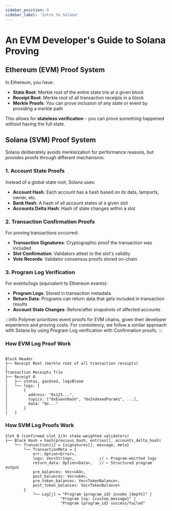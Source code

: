 ```yaml
---
sidebar_position: 0
sidebar_label: 'Intro to Solana'
---
```


# An EVM Developer's Guide to Solana Proving

## Ethereum (EVM) Proof System

In Ethereum, you have:

- **State Root**: Merkle root of the entire state trie at a given block
- **Receipt Root**: Merkle root of all transaction receipts in a block
- **Merkle Proofs**: You can prove inclusion of any state or event by providing a merkle path

This allows for **stateless verification** - you can prove something happened without having the full state.

## Solana (SVM) Proof System

Solana deliberately avoids merkleization for performance reasons, but provides proofs through different mechanisms:

### 1. **Account State Proofs**

Instead of a global state root, Solana uses:

- **Account Hash**: Each account has a hash based on its data, lamports, owner, etc.
- **Bank Hash**: A hash of all account states at a given slot
- **Accounts Delta Hash**: Hash of state changes within a slot

### 2. **Transaction Confirmation Proofs**

For proving transactions occurred:

- **Transaction Signatures**: Cryptographic proof the transaction was included
- **Slot Confirmation**: Validators attest to the slot's validity
- **Vote Records**: Validator consensus proofs stored on-chain

### 3. **Program Log Verification**

For events/logs (equivalent to Ethereum events):

- **Program Logs**: Stored in transaction metadata
- **Return Data**: Programs can return data that gets included in transaction results
- **Account State Changes**: Before/after snapshots of affected accounts

:::info
Polymer prioritizes event proofs for EVM chains, given their developer experience and proving costs. For consistency, we follow a similar approach with Solana by using Program Log verification with Confirmation proofs. 
:::

### How EVM Log Proof Work

```

Block Header
├── Receipt Root (merkle root of all transaction receipts)
│
Transaction Receipts Trie
├── Receipt 0
│   ├── status, gasUsed, logsBloom
│   └── logs: [
│       {
│         address: "0x123...",
│         topics: ["0xEventHash", "0xIndexedParam1", ...],
│         data: "0x..."
│       }
│   ]
```

### How SVM Log Proofs Work

```
Slot N (confirmed slot 2/3+ stake-weighted validators)
├── Block Hash = hash(previous_hash, entries[], accounts_delta_hash)
    └── Transaction[i] = {signatures[], message, meta}
        └── TransactionMeta = {
            err: Option<Error>,
            logs: Vec<String>,           // ← Program-emitted logs
            return_data: Option<Data>,   // ← Structured program output
            pre_balances: Vec<u64>,
            post_balances: Vec<u64>,
            pre_token_balances: Vec<TokenBalance>,
            post_token_balances: Vec<TokenBalance>
        }
            └── Log[j] = "Program {program_id} invoke [depth]" |
                        "Program log: {custom_message}" |
                        "Program {program_id} success/failed"
                        
```
